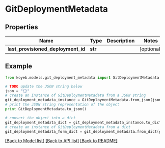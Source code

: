 # GitDeploymentMetadata


## Properties
Name | Type | Description | Notes
------------ | ------------- | ------------- | -------------
**last_provisioned_deployment_id** | **str** |  | [optional] 

## Example

```python
from koyeb.models.git_deployment_metadata import GitDeploymentMetadata

# TODO update the JSON string below
json = "{}"
# create an instance of GitDeploymentMetadata from a JSON string
git_deployment_metadata_instance = GitDeploymentMetadata.from_json(json)
# print the JSON string representation of the object
print GitDeploymentMetadata.to_json()

# convert the object into a dict
git_deployment_metadata_dict = git_deployment_metadata_instance.to_dict()
# create an instance of GitDeploymentMetadata from a dict
git_deployment_metadata_form_dict = git_deployment_metadata.from_dict(git_deployment_metadata_dict)
```
[[Back to Model list]](../README.md#documentation-for-models) [[Back to API list]](../README.md#documentation-for-api-endpoints) [[Back to README]](../README.md)


